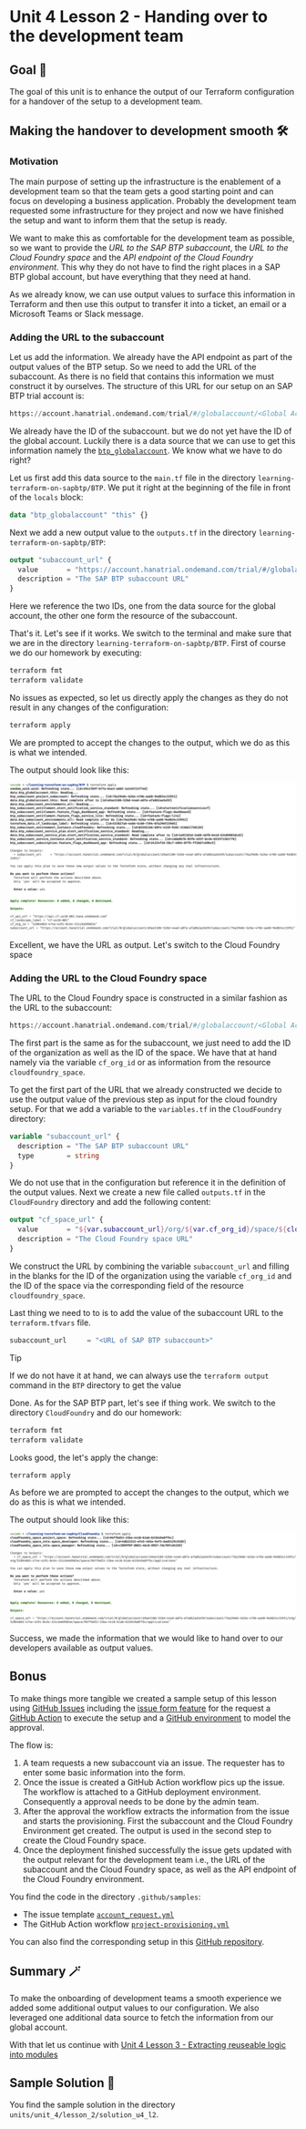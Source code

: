 # Unit 4 Lesson 2 - Handing over to the development team

## Goal 🎯

The goal of this unit is to enhance the output of our Terraform configuration for a handover of the setup to a development team.

## Making the handover to development smooth 🛠️

### Motivation

The main purpose of setting up the infrastructure is the enablement of a development team so that the team gets a good starting point and can focus on developing a business application. Probably the development team requested some infrastructure for they project and now we have finished the setup and want to inform them that the setup is ready.

We want to make this as comfortable for the development team as possible, so we want to provide the *URL to the SAP BTP subaccount*, the *URL to the Cloud Foundry space* and the *API endpoint of the Cloud Foundry environment*. This why they do not have to find the right places in a SAP BTP global account, but have everything that they need at hand.

As we already know, we can use output values to surface this information in Terraform and then use this output to transfer it into a ticket, an email or a Microsoft Teams or Slack message.

### Adding the URL to the subaccount

Let us add the information. We already have the API endpoint as part of the output values of the BTP setup. So we need to add the URL of the subaccount. As there is no field that contains this information we must construct it by ourselves. The structure of this URL for our setup on an SAP BTP trial account is:

```terraform
https://account.hanatrial.ondemand.com/trial/#/globalaccount/<Global Account ID>/subaccount/<Subaccount ID>
```

We already have the ID of the subaccount. but we do not yet have the ID of the global account. Luckily there is a data source that we can use to get this information namely the [`btp_globalaccount`](https://registry.terraform.io/providers/SAP/btp/latest/docs/data-sources/globalaccount). We know what we have to do right?

Let us first add this data source to the `main.tf` file in the directory `learning-terraform-on-sapbtp/BTP`. We put it right at the beginning of the file in front of the `locals` block:

```terraform
data "btp_globalaccount" "this" {}
```

Next we add a new output value to the `outputs.tf` in the directory `learning-terraform-on-sapbtp/BTP`:

```terraform
output "subaccount_url" {
  value       = "https://account.hanatrial.ondemand.com/trial/#/globalaccount/${data.btp_globalaccount.this.id}/subaccount/${btp_subaccount.project_subaccount.id}"
  description = "The SAP BTP subaccount URL"
}
```

Here we reference the two IDs, one from the data source for the global account,  the other one form the resource of the subaccount.

That's it. Let's see if it works. We switch to the terminal and make sure that we are in the directory `learning-terraform-on-sapbtp/BTP`. First of course we do our homework by executing:

```bash
terraform fmt
terraform validate
```

No issues as expected, so let us directly apply the changes as they do not result in any changes of the configuration:

```bash
terraform apply
```
We are prompted to accept the changes to the output, which we do as this is what we intended.

The output should look like this:

![console output of terraform apply with output of SAP BTP subaccount URL](./images/u4l2_terraform_apply_output_btp.png)

Excellent, we have the URL as output. Let's switch to the Cloud Foundry space

### Adding the URL to the Cloud Foundry space

The URL to the Cloud Foundry space is constructed in a similar fashion as the URL to the subaccount:

```terraform
https://account.hanatrial.ondemand.com/trial/#/globalaccount/<Global Account ID>/subaccount/<Subaccount ID>/org/<ORG ID>/space/<Space ID>/applications
```

The first part is the same as for the subaccount, we just need to add the ID of the organization as well as the ID of the space. We have that at hand namely via the variable `cf_org_id` or as information from the resource `cloudfoundry_space`.

To get the first part of the URL that we already constructed we decide to use the output value of the previous step as input for the cloud foundry setup. For that we add a variable to the `variables.tf` in the `CloudFoundry` directory:

```terraform
variable "subaccount_url" {
  description = "The SAP BTP subaccount URL"
  type        = string
}
```

We do not use that in the configuration but reference it in the definition of the output values. Next we create a new file called `outputs.tf` in the `CloudFoundry` directory and add the following content:

```terraform
output "cf_space_url" {
  value       = "${var.subaccount_url}/org/${var.cf_org_id}/space/${cloudfoundry_space.project_space.id}/applications"
  description = "The Cloud Foundry space URL"
}
```
We construct the URL by combining the variable `subaccount_url` and filling in the blanks for the ID of the organization using the variable `cf_org_id` and the ID of the space via the corresponding field of the resource `cloudfoundry_space`.

Last thing we need to to is to add the value of the subaccount URL to the `terraform.tfvars` file.

```terraform
subaccount_url     = "<URL of SAP BTP subaccount>"
```

> [!TIP]
> If we do not have it at hand, we can always use the `terraform output` command in the `BTP` directory to get the value

Done. As for the SAP BTP part, let's see if thing work. We switch to the directory `CloudFoundry` and do our homework:

```bash
terraform fmt
terraform validate
```

Looks good, the let's apply the change:

```bash
terraform apply
```

As before we are prompted to accept the changes to the output, which we do as this is what we intended.

The output should look like this:

![console output of terraform apply with output of CF space URL](./images/u4l2_terraform_apply_output_cf.png)

Success, we made the information that we would like to hand over to our developers available as output values.

## Bonus

To make things more tangible we created a sample setup of this lesson using [GitHub Issues](https://docs.github.com/en/issues/tracking-your-work-with-issues/about-issues) including the [issue form feature](https://docs.github.com/en/communities/using-templates-to-encourage-useful-issues-and-pull-requests/syntax-for-issue-forms) for the request a [GitHub Action](https://docs.github.com/en/actions) to execute the setup and a [GitHub environment](https://docs.github.com/en/actions/managing-workflow-runs-and-deployments/managing-deployments/managing-environments-for-deployment) to model the approval.

The flow is:

1. A team requests a new subaccount via an issue. The requester has to enter some basic information into the form.
1. Once the issue is created a GitHub Action workflow pics up the issue. The workflow is attached to a GitHub deployment environment. Consequently a approval needs to be done by the admin team.
1. After the approval the workflow extracts the information from the issue and starts the provisioning. First the subaccount and the Cloud Foundry Environment get created. The output is used in the second step to create the Cloud Foundry space.
1. Once the deployment finished successfully the issue gets updated with the output relevant for the development team i.e., the URL of the subaccount and the Cloud Foundry space, as well as the API endpoint of the Cloud Foundry environment.

You find the code in the directory `.github/samples`:

- The issue template [`account_request.yml`](.github/samples/account_request.yml)
- The GitHub Action workflow [`project-provisioning.yml`](.github/samples/project-provisioning.yml)

You can also find the corresponding setup in this [GitHub repository](https://github.com/btp-automation-scenarios/terraform-multistep-approval).

## Summary 🪄

To make the onboarding of development teams a smooth experience we added some additional output values to our configuration. We also leveraged one additional data source to fetch the information from our global account.

With that let us continue with [Unit 4 Lesson 3 - Extracting reuseable logic into modules](../lesson_3/README.md)

## Sample Solution 🛟

You find the sample solution in the directory `units/unit_4/lesson_2/solution_u4_l2`.
